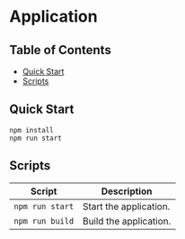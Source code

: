 # Application

## Table of Contents

- [Quick Start](#quick-start)
- [Scripts](#scripts)

## Quick Start

```
npm install
npm run start
```

## Scripts

| Script          | Description            |
| --------------- | ---------------------- |
| `npm run start` | Start the application. |
| `npm run build` | Build the application. |
